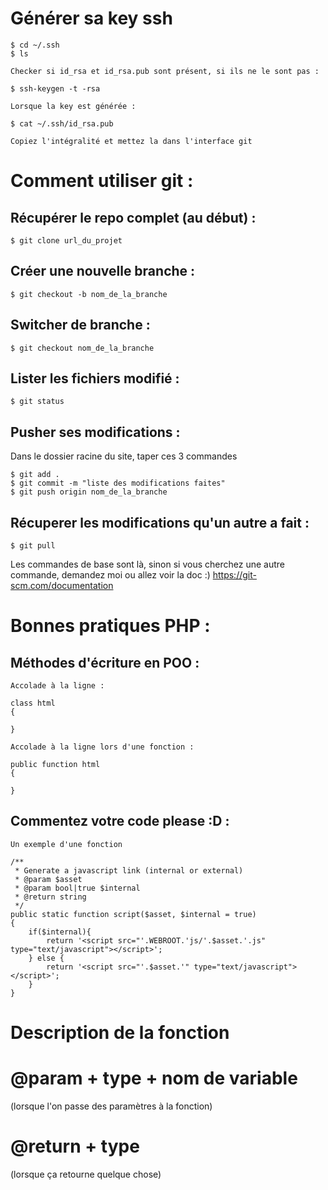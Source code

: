 # Générer sa key ssh
```
$ cd ~/.ssh
$ ls
```

`Checker si id_rsa et id_rsa.pub sont présent, si ils ne le sont pas :`

```
$ ssh-keygen -t -rsa

```

`Lorsque la key est générée :`

```
$ cat ~/.ssh/id_rsa.pub
```

`Copiez l'intégralité et mettez la dans l'interface git`

# Comment utiliser git :
## Récupérer le repo complet (au début) : 
```
$ git clone url_du_projet
```
## Créer une nouvelle branche : 
```
$ git checkout -b nom_de_la_branche
```
## Switcher de branche : 
```
$ git checkout nom_de_la_branche
```
## Lister les fichiers modifié : 
```
$ git status
```
## Pusher ses modifications : 
Dans le dossier racine du site, taper ces 3 commandes
```
$ git add .
$ git commit -m "liste des modifications faites"
$ git push origin nom_de_la_branche
```
## Récuperer les modifications qu'un autre a fait : 
```
$ git pull
```
Les commandes de base sont là, sinon si vous cherchez une autre commande, demandez moi ou allez voir la doc :) 
https://git-scm.com/documentation


# Bonnes pratiques PHP :

## Méthodes d'écriture en POO :

`Accolade à la ligne :`
```
class html
{

}
```

`Accolade à la ligne lors d'une fonction :`

```
public function html
{

}
```

## Commentez votre code please :D :

`Un exemple d'une fonction`

```
/**
 * Generate a javascript link (internal or external)
 * @param $asset
 * @param bool|true $internal
 * @return string
 */
public static function script($asset, $internal = true)
{
    if($internal){
        return '<script src="'.WEBROOT.'js/'.$asset.'.js" type="text/javascript"></script>';
    } else {
        return '<script src="'.$asset.'" type="text/javascript"></script>';
    }
}
```
# Description de la fonction
# @param + type + nom de variable
(lorsque l'on passe des paramètres à la fonction)
# @return + type
(lorsque ça retourne quelque chose)
